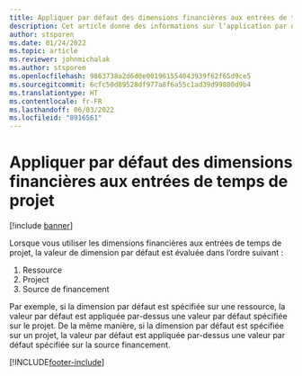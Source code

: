 ```yaml
---
title: Appliquer par défaut des dimensions financières aux entrées de temps de projet
description: Cet article donne des informations sur l’application par défaut de dimensions financières aux entrées de temps.
author: stsporen
ms.date: 01/24/2022
ms.topic: article
ms.reviewer: johnmichalak
ms.author: stsporen
ms.openlocfilehash: 9863738a2d6d0e001961554043939f62f65d9ce5
ms.sourcegitcommit: 6cfc50d89528df977a8f6a55c1ad39d99800d9b4
ms.translationtype: HT
ms.contentlocale: fr-FR
ms.lasthandoff: 06/03/2022
ms.locfileid: "8916561"
---
```

# <a name="defaulting-financial-dimensions-for-project-time-entries"></a>Appliquer par défaut des dimensions financières aux entrées de temps de projet

[!include [banner](../includes/banner.md)]

Lorsque vous utiliser les dimensions financières aux entrées de temps de projet, la valeur de dimension par défaut est évaluée dans l’ordre suivant :

1. Ressource
2. Project
3. Source de financement

Par exemple, si la dimension par défaut est spécifiée sur une ressource, la valeur par défaut est appliquée par-dessus une valeur par défaut spécifiée sur le projet. De la même manière, si la dimension par défaut est spécifiée sur un projet, la valeur par défaut est appliquée par-dessus une valeur par défaut spécifiée sur la source financement.

[!INCLUDE[footer-include](../includes/footer-banner.md)]
